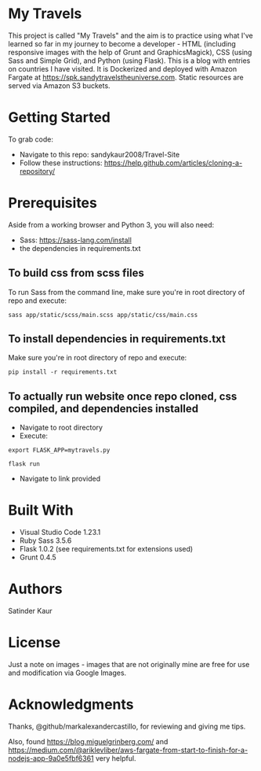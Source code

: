 # My Travels
This project is called "My Travels" and the aim is to practice using what I've learned so far in my journey to become a developer - HTML (including responsive images with the help of Grunt and GraphicsMagick), CSS (using Sass and Simple Grid), and Python (using Flask). This is a blog with entries on countries I have visited. It is Dockerized and deployed with Amazon Fargate at https://spk.sandytravelstheuniverse.com.
Static resources are served via Amazon S3 buckets. 

# Getting Started

To grab code:
- Navigate to this repo: sandykaur2008/Travel-Site
- Follow these instructions: https://help.github.com/articles/cloning-a-repository/

# Prerequisites
Aside from a working browser and Python 3, you will also need:

- Sass: https://sass-lang.com/install 
- the dependencies in requirements.txt 

## To build css from scss files

To run Sass from the command line, make sure you're in root directory of repo and execute:

```sass app/static/scss/main.scss app/static/css/main.css```

## To install dependencies in requirements.txt

Make sure you're in root directory of repo and execute:

```pip install -r requirements.txt```

## To actually run website once repo cloned, css compiled, and dependencies installed

- Navigate to root directory
- Execute: 

```export FLASK_APP=mytravels.py```

```flask run```

- Navigate to link provided 

# Built With
- Visual Studio Code 1.23.1
- Ruby Sass 3.5.6 
- Flask 1.0.2 (see requirements.txt for extensions used)
- Grunt 0.4.5 

# Authors
Satinder Kaur 

# License
Just a note on images - images that are not originally mine are free for use and modification via Google Images. 

# Acknowledgments
Thanks, @github/markalexandercastillo, for reviewing and giving me tips.

Also, found https://blog.miguelgrinberg.com/ and https://medium.com/@ariklevliber/aws-fargate-from-start-to-finish-for-a-nodejs-app-9a0e5fbf6361 very helpful.
